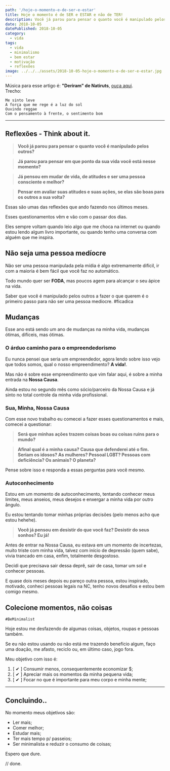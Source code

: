 ```yaml
---
path: '/hoje-o-momento-e-de-ser-e-estar'
title: Hoje o momento é de SER e ESTAR e não de TER!
description: Você já parou para pensar o quanto você é manipulado pelos outros? Já parou para pensar em que ponto da sua vida você está nesse momento?
date: 2018-10-05
datePublished: 2018-10-05
category:
  - vida
tags:
  - vida
  - minimalismo
  - bem estar
  - motivação
  - reflexões
image: ../../../assets/2018-10-05-hoje-o-momento-e-de-ser-e-estar.jpg
---
```


Música para esse artigo é: **"Deriram" de Natiruts**, [ouça aqui](https://open.spotify.com/track/7tOXrVF1kPuf8lLXCfBywn).
<br/>Trecho:

```text
Me sinto leve
A força que me rege é a luz do sol
Ouvindo reggae
Com o pensamento à frente, o sentimento bom
```

---

## Reflexões - Think about it.

> **Você já parou para pensar o quanto você é manipulado pelos outros?**

> **Já parou para pensar em que ponto da sua vida você está nesse momento?**

> **Já pensou em mudar de vida, de atitudes e ser uma pessoa consciente e melhor?**

> **Pensar em avaliar suas atitudes e suas ações, se elas são boas para os outros a sua volta?**

Essas são umas das reflexões que ando fazendo nos últimos meses.

Esses questionamentos vêm e vão com o passar dos dias.

Eles sempre voltam quando leio algo que me choca na internet ou quando estou lendo algum livro importante, ou quando tenho uma conversa com alguém que me inspira.

## Não seja uma pessoa medíocre

Não ser uma pessoa manipulada pela mídia é algo extremamente difícil, ir com a maioria é bem fácil que você faz no automático.

Todo mundo quer ser **FODA**, mas poucos agem para alcançar o seu ápice na vida.

Saber que você é manipulado pelos outros a fazer o que querem é o primeiro passo para não ser uma pessoa medíocre. #ficadica

## Mudanças

Esse ano está sendo um ano de mudanças na minha vida, mudanças ótimas, difíceis, mas ótimas.

### O árduo caminho para o empreendedorismo

Eu nunca pensei que seria um empreendedor, agora lendo sobre isso vejo que todos somos, qual o nosso empreendimento? **A vida!**.

Mas não é sobre esse empreendimento que vim falar aqui, é sobre a minha entrada na **Nossa Causa**.

Ainda estou no segundo mês como sócio/parceiro da Nossa Causa e já sinto no total controle da minha vida profissional.

### Sua, Minha, Nossa Causa

Com esse novo trabalho eu comecei a fazer esses questionamentos e mais, comecei a questionar:

> **Será que minhas ações trazem coisas boas ou coisas ruins para o mundo?**

> **Afinal qual é a minha causa? Causa que defenderei até o fim. Seriam os idosos? As mulheres? Pessoal LGBT? Pessoas com deficiência? Os animais? O planeta?**

Pense sobre isso e responda a essas perguntas para você mesmo.

### Autoconhecimento

Estou em um momento de autoconhecimento, tentando conhecer meus limites, meus anseios, meus desejos e enxergar a minha vida por outro ângulo.

Eu estou tentando tomar minhas próprias decisões (pelo menos acho que estou hehehe).

> **Você já pensou em desistir do que você faz? Desistir do seus sonhos? Eu já!**

Antes de entrar na Nossa Causa, eu estava em um momento de incertezas, muito triste com minha vida, talvez com início de depressão (quem sabe), vivia trancado em casa, enfim, totalmente desgostoso.

Decidi que precisava sair dessa deprê, sair de casa, tomar um sol e conhecer pessoas.

E quase dois meses depois eu pareço outra pessoa, estou inspirado, motivado, conheci pessoas legais na NC, tenho novos desafios e estou bem comigo mesmo.

## Colecione momentos, não coisas

`#BeMinimalist`

Hoje estou me desfazendo de algumas coisas, objetos, roupas e pessoas também.

Se eu não estou usando ou não está me trazendo benefício algum, faço uma doação, me afasto, reciclo ou, em último caso, jogo fora.

Meu objetivo com isso é:

1. [ ✔︎ ] Consumir menos, consequentemente economizar \$;
2. [ ✔︎ ] Apreciar mais os momentos da minha pequena vida;
3. [ ✔︎ ] Focar no que é importante para meu corpo e minha mente;

---

## Concluindo..

No momento meus objetivos são:

- Ler mais;
- Comer melhor;
- Estudar mais;
- Ter mais tempo p/ passeios;
- Ser minimalista e reduzir o consumo de coisas;

Espero que dure.

// done.
